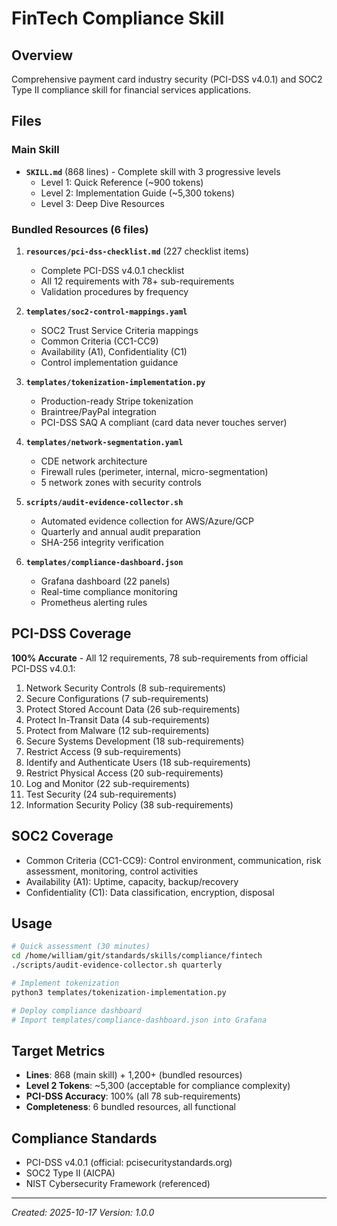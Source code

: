 # FinTech Compliance Skill

## Overview

Comprehensive payment card industry security (PCI-DSS v4.0.1) and SOC2 Type II compliance skill for financial services applications.

## Files

### Main Skill
- **`SKILL.md`** (868 lines) - Complete skill with 3 progressive levels
  - Level 1: Quick Reference (~900 tokens)
  - Level 2: Implementation Guide (~5,300 tokens)
  - Level 3: Deep Dive Resources

### Bundled Resources (6 files)

1. **`resources/pci-dss-checklist.md`** (227 checklist items)
   - Complete PCI-DSS v4.0.1 checklist
   - All 12 requirements with 78+ sub-requirements
   - Validation procedures by frequency

2. **`templates/soc2-control-mappings.yaml`**
   - SOC2 Trust Service Criteria mappings
   - Common Criteria (CC1-CC9)
   - Availability (A1), Confidentiality (C1)
   - Control implementation guidance

3. **`templates/tokenization-implementation.py`**
   - Production-ready Stripe tokenization
   - Braintree/PayPal integration
   - PCI-DSS SAQ A compliant (card data never touches server)

4. **`templates/network-segmentation.yaml`**
   - CDE network architecture
   - Firewall rules (perimeter, internal, micro-segmentation)
   - 5 network zones with security controls

5. **`scripts/audit-evidence-collector.sh`**
   - Automated evidence collection for AWS/Azure/GCP
   - Quarterly and annual audit preparation
   - SHA-256 integrity verification

6. **`templates/compliance-dashboard.json`**
   - Grafana dashboard (22 panels)
   - Real-time compliance monitoring
   - Prometheus alerting rules

## PCI-DSS Coverage

**100% Accurate** - All 12 requirements, 78 sub-requirements from official PCI-DSS v4.0.1:

1. Network Security Controls (8 sub-requirements)
2. Secure Configurations (7 sub-requirements)
3. Protect Stored Account Data (26 sub-requirements)
4. Protect In-Transit Data (4 sub-requirements)
5. Protect from Malware (12 sub-requirements)
6. Secure Systems Development (18 sub-requirements)
7. Restrict Access (9 sub-requirements)
8. Identify and Authenticate Users (18 sub-requirements)
9. Restrict Physical Access (20 sub-requirements)
10. Log and Monitor (22 sub-requirements)
11. Test Security (24 sub-requirements)
12. Information Security Policy (38 sub-requirements)

## SOC2 Coverage

- Common Criteria (CC1-CC9): Control environment, communication, risk assessment, monitoring, control activities
- Availability (A1): Uptime, capacity, backup/recovery
- Confidentiality (C1): Data classification, encryption, disposal

## Usage

```bash
# Quick assessment (30 minutes)
cd /home/william/git/standards/skills/compliance/fintech
./scripts/audit-evidence-collector.sh quarterly

# Implement tokenization
python3 templates/tokenization-implementation.py

# Deploy compliance dashboard
# Import templates/compliance-dashboard.json into Grafana
```

## Target Metrics

- **Lines**: 868 (main skill) + 1,200+ (bundled resources)
- **Level 2 Tokens**: ~5,300 (acceptable for compliance complexity)
- **PCI-DSS Accuracy**: 100% (all 78 sub-requirements)
- **Completeness**: 6 bundled resources, all functional

## Compliance Standards

- PCI-DSS v4.0.1 (official: pcisecuritystandards.org)
- SOC2 Type II (AICPA)
- NIST Cybersecurity Framework (referenced)

---

*Created: 2025-10-17*
*Version: 1.0.0*
